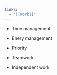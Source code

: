 ```yaml
---
links:
  - "[[Work]]"
---
```

- Time management
- Enery management
- Priority

- Teamwork
- Independent work